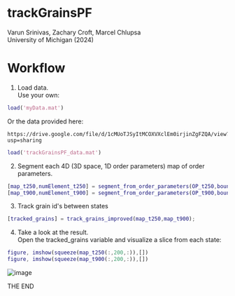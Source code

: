 # trackGrainsPF

Varun Srinivas, Zachary Croft, Marcel Chlupsa  
University of Michigan (2024)  

# Workflow

1. Load data.  
Use your own:
```Matlab
load('myData.mat')
```
Or the data provided here:
```
https://drive.google.com/file/d/1cMUoTJSyItMCOXVXclEm0irjinZgFZQA/view?usp=sharing
```
```Matlab
load('trackGrainsPF_data.mat')
```

2. Segment each 4D (3D space, 1D order parameters) map of order parameters.
```Matlab
[map_t250,numElement_t250] = segment_from_order_parameters(OP_t250,boundsmask);
[map_t900,numElement_t900] = segment_from_order_parameters(OP_t900,boundsmask);
```

3. Track grain id's between states
```Matlab
[tracked_grains] = track_grains_improved(map_t250,map_t900);
```

4. Take a look at the result.  
Open the tracked_grains variable and visualize a slice from each state:
```Matlab
figure, imshow(squeeze(map_t250(:,200,:)),[])
figure, imshow(squeeze(map_t900(:,200,:)),[])
```
![image](https://github.com/user-attachments/assets/5249a2c8-5eac-46bf-be8b-ab6394d92151)

THE END
